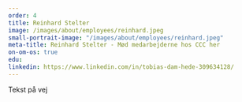 ```yaml
---
order: 4
title: Reinhard Stelter
image: /images/about/employees/reinhard.jpeg
small-portrait-image: "/images/about/employees/reinhard.jpeg"
meta-title: Reinhard Stelter - Mød medarbejderne hos CCC her
on-om-os: true
edu:
linkedin: https://www.linkedin.com/in/tobias-dam-hede-309634128/
---
```


Tekst på vej